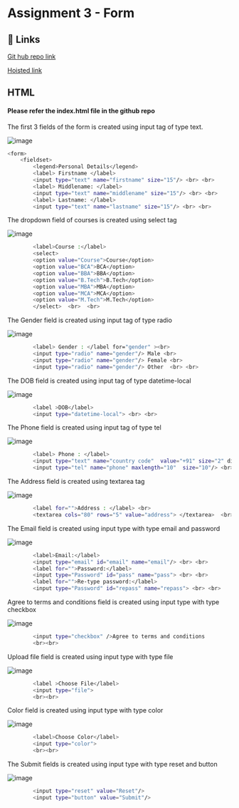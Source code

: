 
# Assignment 3 - Form 



## 🔗 Links
[Git hub repo link](https://github.com/manasa8910/form)

[Hoisted link](https://manasa8910.github.io/form/)


## HTML

#### Please refer the index.html file in the github repo


The first 3 fields of the form is created using input tag of type text.

![image](https://github.com/manasa8910/form/assets/67619299/1cf30c68-0e55-45c5-bd2a-ce25515dae93)

```bash
<form>     
    <fieldset>
        <legend>Personal Details</legend>
        <label> Firstname </label>         
        <input type="text" name="firstname" size="15"/> <br> <br>
        <label> Middlename: </label>     
        <input type="text" name="middlename" size="15"/> <br> <br>  
        <label> Lastname: </label>         
        <input type="text" name="lastname" size="15"/> <br> <br>  
```

The dropdown field of courses is created using select tag

![image](https://github.com/manasa8910/form/assets/67619299/f978ed2b-d6b3-41cd-aec8-155a305a9483)


```bash
        <label>Course :</label>   
        <select>  
        <option value="Course">Course</option>  
        <option value="BCA">BCA</option>  
        <option value="BBA">BBA</option>  
        <option value="B.Tech">B.Tech</option>  
        <option value="MBA">MBA</option>  
        <option value="MCA">MCA</option>  
        <option value="M.Tech">M.Tech</option>  
        </select>  <br>  <br>
```

The Gender field is created using input tag of type radio

![image](https://github.com/manasa8910/form/assets/67619299/16c77631-4a7c-4e4e-b514-d2085ef4ab76)

```bash
        <label> Gender : </label for="gender" ><br>  
        <input type="radio" name="gender"/> Male <br>  
        <input type="radio" name="gender"/> Female <br>  
        <input type="radio" name="gender"/> Other  <br> <br>
```

The DOB field is created using input tag of type datetime-local

![image](https://github.com/manasa8910/form/assets/67619299/9558c44a-ead6-4db1-98b2-40e96b6cc532)

```bash
        <label >DOB</label>
        <input type="datetime-local"> <br> <br>
```

The Phone field is created using input tag of type tel

![image](https://github.com/manasa8910/form/assets/67619299/2bf482d7-ef90-48a2-8ea2-570863697cbc)

```bash
        <label> Phone : </label>  
        <input type="text" name="country code"  value="+91" size="2" disabled/>   
        <input type="tel" name="phone" maxlength="10"  size="10"/> <br> <br>  
```

The Address field is created using textarea tag

![image](https://github.com/manasa8910/form/assets/67619299/fbbcf065-de0c-4694-94fa-a822c6f039c5)

```bash
        <label for="">Address : </label> <br>  
        <textarea cols="80" rows="5" value="address"> </textarea>  <br> <br>  
```

The Email field is created using input type with type email and password

![image](https://github.com/manasa8910/form/assets/67619299/f3ecb6df-b0a5-4849-82a2-572ddd775e86)

```bash
        <label>Email:</label> 
        <input type="email" id="email" name="email"/> <br> <br>  
        <label for="">Password:</label>
        <input type="Password" id="pass" name="pass"> <br> <br>  
        <label for="">Re-type password:</label>  
        <input type="Password" id="repass" name="repass"> <br> <br>  
```

Agree to terms and conditions field is created using input type with type checkbox

![image](https://github.com/manasa8910/form/assets/67619299/1349025b-a667-4843-b2a0-72f0d3e2c337)

```bash
        <input type="checkbox" />Agree to terms and conditions
        <br><br> 
```

Upload file field is created using input type with type file

![image](https://github.com/manasa8910/form/assets/67619299/b3c25f34-e8d4-4d25-b540-91c3a05f9f9c)

```bash
        <label >Choose File</label>
        <input type="file">
        <br><br>
```

Color field is created using input type with type color

![image](https://github.com/manasa8910/form/assets/67619299/9f97c39c-9b40-49b9-808c-4c89f997c632)

```bash
        <label>Choose Color</label>
        <input type="color">
        <br><br>
```

The Submit fields is created using input type with type reset and button

![image](https://github.com/manasa8910/form/assets/67619299/f23d904f-0ba7-4c6b-a7c9-bc8cc1a490bd)

```bash
        <input type="reset" value="Reset"/> 
        <input type="button" value="Submit"/>  
```
